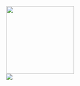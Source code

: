 
<div>
  <img height="180em" src="https://github-readme-stats.vercel.app/api?username=eduveks&show_icons=true&hide_border=true&bg_color=09f3ff&title_color=ffffff&icon_color=ffffff&text_color=ffffff" />
</div>

<div>
  <a href="https://www.linkedin.com/in/eduveks/" target="_blank">
    <img src="https://img.shields.io/badge/LinkedIn-0077B5?style=for-the-badge&logo=linkedin&logoColor=white" target="_blank"/>
  </a>
</div>

